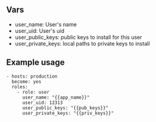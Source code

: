 ## Vars

* user_name: User's name
* user_uid: User's uid
* user_public_keys: public keys to install for this user
* user_private_keys: local paths to private keys to install

## Example usage

    - hosts: production
      become: yes
      roles:
        - role: user
          user_name: "{{app_name}}"
          user_uid: 12313
          user_public_keys: "{{pub_keys}}"
          user_private_keys: "{{priv_keys}}"
